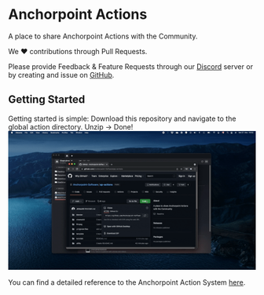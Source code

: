 # Anchorpoint Actions
A place to share Anchorpoint Actions with the Community.

We :heart: contributions through Pull Requests. 

Please provide Feedback & Feature Requests through our [Discord](https://discord.com/invite/ZPyPzvx) server or by creating and issue on [GitHub](https://github.com/Anchorpoint-Software/ap-actions/issues).

## Getting Started
Getting started is simple: Download this repository and navigate to the global action directory. Unzip -> Done!
![Action GIF](https://raw.githubusercontent.com/Anchorpoint-Software/ap-actions-data/main/gif/getting_started.gif)

You can find a detailed reference to the Anchorpoint Action System [here](https://docs.anchorpoint.app/Actions/Reference). 
